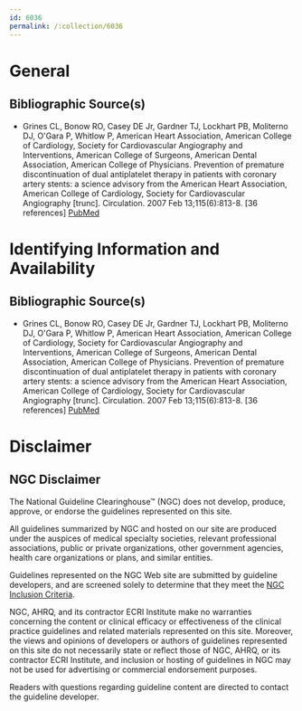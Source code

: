 ```yaml
---
id: 6036
permalink: /:collection/6036
---
```


# General

## Bibliographic Source(s)

- Grines CL, Bonow RO, Casey DE Jr, Gardner TJ, Lockhart PB, Moliterno DJ, O'Gara P, Whitlow P, American Heart Association, American College of Cardiology, Society for Cardiovascular Angiography and Interventions, American College of Surgeons, American Dental Association, American College of Physicians. Prevention of premature discontinuation of dual antiplatelet therapy in patients with coronary artery stents: a science advisory from the American Heart Association, American College of Cardiology, Society for Cardiovascular Angiography [trunc]. Circulation. 2007 Feb 13;115(6):813-8. [36 references] [ PubMed ](http://www.ncbi.nlm.nih.gov/entrez/query.fcgi?cmd=Retrieve&db=pubmed&dopt=Abstract&list_uids=17224480)

# Identifying Information and Availability

## Bibliographic Source(s)

- Grines CL, Bonow RO, Casey DE Jr, Gardner TJ, Lockhart PB, Moliterno DJ, O'Gara P, Whitlow P, American Heart Association, American College of Cardiology, Society for Cardiovascular Angiography and Interventions, American College of Surgeons, American Dental Association, American College of Physicians. Prevention of premature discontinuation of dual antiplatelet therapy in patients with coronary artery stents: a science advisory from the American Heart Association, American College of Cardiology, Society for Cardiovascular Angiography [trunc]. Circulation. 2007 Feb 13;115(6):813-8. [36 references] [ PubMed ](http://www.ncbi.nlm.nih.gov/entrez/query.fcgi?cmd=Retrieve&db=pubmed&dopt=Abstract&list_uids=17224480)

# Disclaimer

## NGC Disclaimer

The National Guideline Clearinghouse™ (NGC) does not develop, produce, approve, or endorse the guidelines represented on this site.

All guidelines summarized by NGC and hosted on our site are produced under the auspices of medical specialty societies, relevant professional associations, public or private organizations, other government agencies, health care organizations or plans, and similar entities.

Guidelines represented on the NGC Web site are submitted by guideline developers, and are screened solely to determine that they meet the [NGC Inclusion Criteria](/help-and-about/summaries/inclusion-criteria).

NGC, AHRQ, and its contractor ECRI Institute make no warranties concerning the content or clinical efficacy or effectiveness of the clinical practice guidelines and related materials represented on this site. Moreover, the views and opinions of developers or authors of guidelines represented on this site do not necessarily state or reflect those of NGC, AHRQ, or its contractor ECRI Institute, and inclusion or hosting of guidelines in NGC may not be used for advertising or commercial endorsement purposes.

Readers with questions regarding guideline content are directed to contact the guideline developer.

